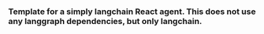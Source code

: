 ### Template for a simply langchain React agent. This does not use any langgraph dependencies, but only langchain.
